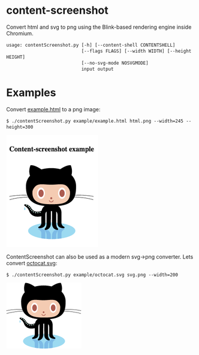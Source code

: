 # content-screenshot
Convert html and svg to png using the Blink-based rendering engine inside Chromium.

```
usage: contentScreenshot.py [-h] [--content-shell CONTENTSHELL]
                            [--flags FLAGS] [--width WIDTH] [--height HEIGHT]
                            [--no-svg-mode NOSVGMODE]
                            input output
```

# Examples

Convert [example.html](https://github.com/progers/content-screenshot/blob/master/example/example.html) to a png image:
```
$ ./contentScreenshot.py example/example.html html.png --width=245 --height=300
```
![example.html as an image](/example/htmlOutput.png)

ContentScreenshot can also be used as a modern svg->png converter. Lets convert [octocat.svg](https://github.com/progers/content-screenshot/blob/master/example/octocat.svg):
```
$ ./contentScreenshot.py example/octocat.svg svg.png --width=200
```
![example.html as an image](/example/svgOutput.png)
